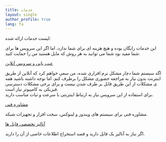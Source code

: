 ```yaml
---
title: خدمات
layout: single
author_profile: true
lang: fa
---
```

لیست خدمات ارائه شده:

این خدمات رایگان بوده و هیچ هزینه ای برای شما ندارد، اما اگر این سرویس ها برای شما مفید بود شما می توانید به هر روش که مایل هستید من را حمایت کنید.

[عیب یابی و سرویس آنلاین](/fa/services/remote-assistant)

اگه سیستم شما دچار مشکل نرم افزاری شده، من سعی خواهم کرد که آنلاین از طریق اینترنت بدون نیاز به مراجعه حضوری مشکل را برطرف کنم. اما توجه داشته باشید همه ی مشکلات از این طریق قابل بر طرف شدن نیست و برای برخی مشکلات دسترسی فیزیکی به کامپیوتر نیاز است.  
برای استفاده از این سرویس نیاز به ارتباط اینترنتی با سرعت و ثبات مناسب دارید.

[مشاوره فنی](/fa/services/technical-queries)

مشاوره فنی برای سیستم های ویندوز و لینوکس، سخت افزار و تجهیزات شبکه.

[آنالیز تخصصی فایل ها](/fa/services/file-analyze)

اگر نیاز به آنالیز یک فایل دارید و قصد استخراج اطلاعات خاصی از آن را دارید.